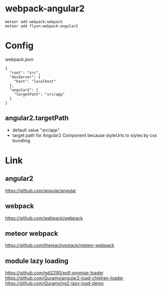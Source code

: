 # webpack-angular2

```
meteor add webpack:webpack
meteor add flynn:webpack-angular2
```

# Config
webpack.json
```
{
  "root": "src",
  "devServer": {
    "host": "localhost"
  },
  "angular2": {
    "targetPath": "src/app"
  }
}
```
## angular2.targetPath
* default value "src/app"
* target path for Angular2 Component
because styleUrls to styles by css bundling


# Link
## angular2
https://github.com/angular/angular

## webpack
https://github.com/webpack/webpack

## meteor webpack
https://github.com/thereactivestack/meteor-webpack

## module lazy loading
https://github.com/gdi2290/es6-promise-loader
https://github.com/Quramy/angular2-load-children-loader
https://github.com/Quramy/ng2-lazy-load-demo
